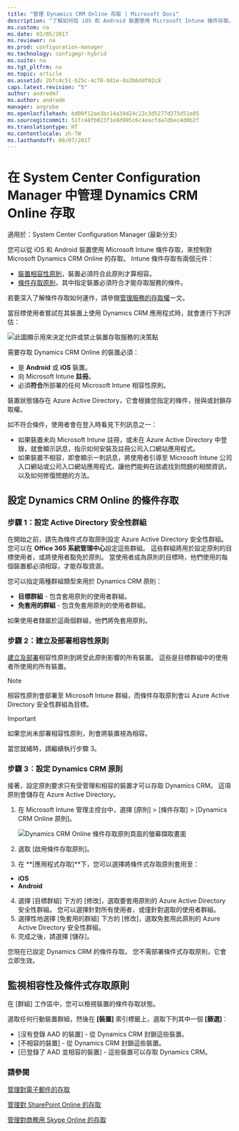 ```yaml
---
title: "管理 Dynamics CRM Online 存取 | Microsoft Docs"
description: "了解如何從 iOS 和 Android 裝置使用 Microsoft Intune 條件存取，來控制對 Microsoft Dynamics CRM Online 的存取。"
ms.custom: na
ms.date: 03/05/2017
ms.reviewer: na
ms.prod: configuration-manager
ms.technology: configmgr-hybrid
ms.suite: na
ms.tgt_pltfrm: na
ms.topic: article
ms.assetid: 2bfc4c51-b25c-4c70-b81e-8a3b6ddf02c8
caps.latest.revision: "5"
author: andredm7
ms.author: andredm
manager: angrobe
ms.openlocfilehash: bd00f12ae3bc14a34d24c22c3d5277d275d51e85
ms.sourcegitcommit: 51fc48fb023f1e8d995c6c4eacfda7dbec4d0b2f
ms.translationtype: HT
ms.contentlocale: zh-TW
ms.lasthandoff: 08/07/2017
---
```

# <a name="manage-dynamics-crm-online-access-in-system-center-configuration-manager"></a>在 System Center Configuration Manager 中管理 Dynamics CRM Online 存取

適用於：System Center Configuration Manager (最新分支)

您可以從 iOS 和 Android 裝置使用 Microsoft Intune 條件存取，來控制對 Microsoft Dynamics CRM Online 的存取。  Intune 條件存取有兩個元件：
* [裝置相容性原則](../../protect/deploy-use/device-compliance-policies.md)，裝置必須符合此原則才算相容。
* [條件存取原則](../../protect/deploy-use/manage-access-to-services.md)，其中指定裝置必須符合才能存取服務的條件。

若要深入了解條件存取如何運作，請參閱[管理服務的存取權](../../protect/deploy-use/manage-access-to-services.md)一文。


當目標使用者嘗試在其裝置上使用 Dynamics CRM 應用程式時，就會進行下列評估：

![此圖顯示用來決定允許或禁止裝置存取服務的決策點](media/mdm-ca-dynamics-crm-flow-diagram.png)

需要存取 Dynamics CRM Online 的裝置必須：
* 是 **Android** 或 **iOS** 裝置。
* 向 Microsoft Intune **註冊**。
* 必須**符合**所部署的任何 Microsoft Intune 相容性原則。

裝置狀態儲存在 Azure Active Directory，它會根據您指定的條件，授與或封鎖存取權。

如不符合條件，使用者會在登入時看見下列訊息之一：
* 如果裝置未向 Microsoft Intune 註冊，或未在 Azure Active Directory 中登錄，就會顯示訊息，指示如何安裝及註冊公司入口網站應用程式。
* 如果裝置不相容，即會顯示一則訊息，將使用者引導至 Microsoft Intune 公司入口網站或公司入口網站應用程式，讓他們能夠在該處找到問題的相關資訊，以及如何修復問題的方法。

## <a name="configure-conditional-access-for-dynamics-crm-online"></a>設定 Dynamics CRM Online 的條件存取  
### <a name="step-1-configure-active-directory-security-groups"></a>步驟 1：設定 Active Directory 安全性群組

在開始之前，請先為條件式存取原則設定 Azure Active Directory 安全性群組。 您可以在 **Office 365 系統管理中心**設定這些群組。 這些群組將用於設定原則的目標使用者，或將使用者豁免於原則。 當使用者成為原則的目標時，他們使用的每個裝置都必須相容，才能存取資源。

您可以指定兩種群組類型來用於 Dynamics CRM 原則：
* **目標群組** - 包含套用原則的使用者群組。
* **免套用的群組** - 包含免套用原則的使用者群組。

如果使用者隸屬於這兩個群組，他們將免套用原則。

### <a name="step-2-configure-and-deploy-a-compliance-policy"></a>步驟 2：建立及部署相容性原則
[建立及部署](../../protect/deploy-use/device-compliance-policies.md)相容性原則到將受此原則影響的所有裝置。 這些是目標群組中的使用者所使用的所有裝置。

> [!NOTE]
> 相容性原則會部署至 Microsoft Intune 群組，而條件存取原則會以 Azure Active Directory 安全性群組為目標。

> [!IMPORTANT]
> 如果您尚未部署相容性原則，則會將裝置視為相容。

當您就緒時，請繼續執行步驟 3。
### <a name="step-3-configure-the-dynamics-crm-policy"></a>步驟 3︰設定 Dynamics CRM 原則
接著，設定原則要求只有受管理和相容的裝置才可以存取 Dynamics CRM。 這項原則會儲存在 Azure Active Directory。

1.  在 Microsoft Intune 管理主控台中，選擇 [原則] > [條件存取] > [Dynamics CRM Online 原則]。

     ![Dynamics CRM Online 條件存取原則頁面的螢幕擷取畫面](media/mdm-ca-dynamics-crm-policy-configuration.png)

2.  選取 [啟用條件存取原則]。
3.  在 **[應用程式存取]**下，您可以選擇將條件式存取原則套用至：
  * **iOS**
  * **Android**
4.  選擇 [目標群組] 下方的 [修改]，選取要套用原則的 Azure Active Directory 安全性群組。 您可以選擇針對所有使用者，或僅針對選取的使用者群組。
5.  選擇性地選擇 [免套用的群組] 下方的 [修改]，選取免套用此原則的 Azure Active Directory 安全性群組。
6.  完成之後，請選擇 [儲存]。

您現在已設定 Dynamics CRM 的條件存取。 您不需部署條件式存取原則，它會立即生效。
##  <a name="monitor-the-compliance-and-conditional-access-policies"></a>監視相容性及條件式存取原則

在 [群組] 工作區中，您可以檢視裝置的條件存取狀態。

選取任何行動裝置群組，然後在 **[裝置]** 索引標籤上，選取下列其中一個 **[篩選]**：
* [沒有登錄 AAD 的裝置] - 從 Dynamics CRM 封鎖這些裝置。
* [不相容的裝置] - 從 Dynamics CRM 封鎖這些裝置。
* [已登錄了 AAD 並相容的裝置] - 這些裝置可以存取 Dynamics CRM。

###  <a name="see-also"></a>請參閱
[管理對電子郵件的存取](../../protect/deploy-use/manage-email-access.md)

[管理對 SharePoint Online 的存取](../../protect/deploy-use/manage-sharepoint-online-access.md)

[管理對商務用 Skype Online 的存取](../../protect/deploy-use/manage-skype-for-business-online-access.md)
